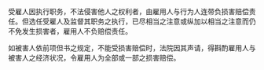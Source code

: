  受雇人因执行职务，不法侵害他人之权利者，由雇用人与行为人连带负损害赔偿责任。但选任受雇人及监督其职务之执行，已尽相当之注意或纵加以相当之注意而仍不免发生损害者，雇用人不负赔偿责任。

如被害人依前项但书之规定，不能受损害赔偿时，法院因其声请，得斟酌雇用人与被害人之经济状况，令雇用人为全部或一部之损害赔偿。